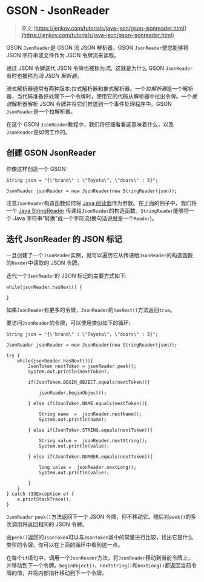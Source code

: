 # GSON - JsonReader

> 原文:[https://jenkov.com/tutorials/java-json/gson-jsonreader.html](https://jenkov.com/tutorials/java-json/gson-jsonreader.html)

GSON `JsonReader`是 GSON 流 JSON 解析器。GSON `JsonReader`使您能够将 JSON 字符串或文件作为 JSON 令牌流来读取。

通过 JSON 令牌迭代 JSON 令牌也被称为*流*。这就是为什么 GSON `JsonReader`有时也被称为*流 JSON 解析器*。

流式解析器通常有两种版本:拉式解析器和推式解析器。一个*拉解析器*是一个解析器，当代码准备好处理下一个令牌时，使用它的代码从解析器中拉出令牌。一个*推送*解析器解析 JSON 令牌并将它们推送到一个事件处理程序中。GSON `JsonReader`是一个拉解析器。

在这个 GSON `JsonReader`教程中，我们将仔细看看这意味着什么，以及`JsonReader`是如何工作的。

## 创建 GSON JsonReader

你像这样创造一个 GSON:

```
String json = "{\"brand\" : \"Toyota\", \"doors\" : 5}";

JsonReader jsonReader = new JsonReader(new StringReader(json));

```

注意`JsonReader`构造函数如何将 [Java 阅读器](/java-io/reader.html)作为参数。在上面的例子中，我们将一个 [Java StringReader](/java-io/stringreader.html) 传递给`JsonReader`的构造函数。`StringReader`能够将一个 Java 字符串“转换”成一个字符流(换句话说就是一个`Reader`)。

## 迭代 JsonReader 的 JSON 标记

一旦创建了一个`JsonReader`实例，就可以遍历它从传递给`JsonReader`的构造函数的`Reader`中读取的 JSON 令牌。

迭代一个`JsonReader`的 JSON 标记的主要方式如下:

```
while(jsonReader.hasNext() {

}

```

如果`JsonReader`有更多的令牌，`JsonReader`的`hasNext()`方法返回`true`。

要访问`JsonReader`的令牌，可以使用类似如下的循环:

```
String json = "{\"brand\" : \"Toyota\", \"doors\" : 5}";

JsonReader jsonReader = new JsonReader(new StringReader(json));

try {
    while(jsonReader.hasNext()){
        JsonToken nextToken = jsonReader.peek();
        System.out.println(nextToken);

        if(JsonToken.BEGIN_OBJECT.equals(nextToken)){

            jsonReader.beginObject();

        } else if(JsonToken.NAME.equals(nextToken)){

            String name  =  jsonReader.nextName();
            System.out.println(name);

        } else if(JsonToken.STRING.equals(nextToken)){

            String value =  jsonReader.nextString();
            System.out.println(value);

        } else if(JsonToken.NUMBER.equals(nextToken)){

            long value =  jsonReader.nextLong();
            System.out.println(value);

        }
    }
} catch (IOException e) {
    e.printStackTrace();
}

```

`JsonReader` `peek()`方法返回下一个 JSON 令牌，但不移动它。随后对`peek()`的多次调用将返回相同的 JSON 令牌。

由`peek()`返回的`JsonToken`可以与`JsonToken`类中的常量进行比较，找出它是什么类型的令牌。你可以在上面的循环中看到这一点。

在每个`if`语句中，调用一个`JsonReader`方法，将`JsonReader`移动到当前令牌上，并移动到下一个令牌。`beginObject()`、`nextString()`和`nextLong()`都返回当前令牌的值，并将内部指针移动到下一个令牌。